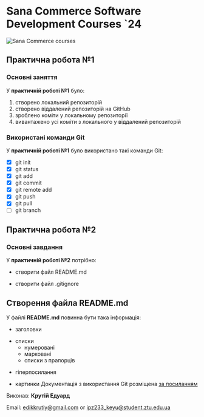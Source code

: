 # Sana Commerce Software Development Courses `24
![Sana Commerce courses](https://upload.wikimedia.org/wikipedia/commons/0/08/Sana_Commerce_Logo.png)
## Практична робота №1
### Основні заняття
У **практичній роботі №1** було:

1.  створено локальний репозиторій
2.  створено віддалений репозиторій на GitHub
3.  зроблено коміти у локальному репозиторії
4.  вивантажено усі коміти з локального у віддалений репозиторій

### Використані команди Git
У **практичній роботі №1** було використано такі команди Git:

- [x] git init
- [x] git status
- [x] git add
- [x] git commit
- [x] git remote add
- [x] git push
- [x] git pull
- [ ] git branch

## Практична робота №2
### Основні завдання
У **практичній роботі №2** потрібно:

+ створити файл README.md
- створити файл .gitignore
## Створення файла README.md
У файлі **README.md** повинна бути така інформація:

+ заголовки
- списки
  - нумеровані
  - марковані
  - списки з прапорців
+ гіперпосилання
- картинки
Документація з використання Git розміщена [за посиланням](https://docs.google.com/document/d/1agdvcLqd2w2rWS0-fCqwsevO-7QN2xLpZPq7Haylq4U/edit)

Виконав: **Крутій Едуард**

Email: edikkrutiy@gmail.com or ipz233_keyu@student.ztu.edu.ua